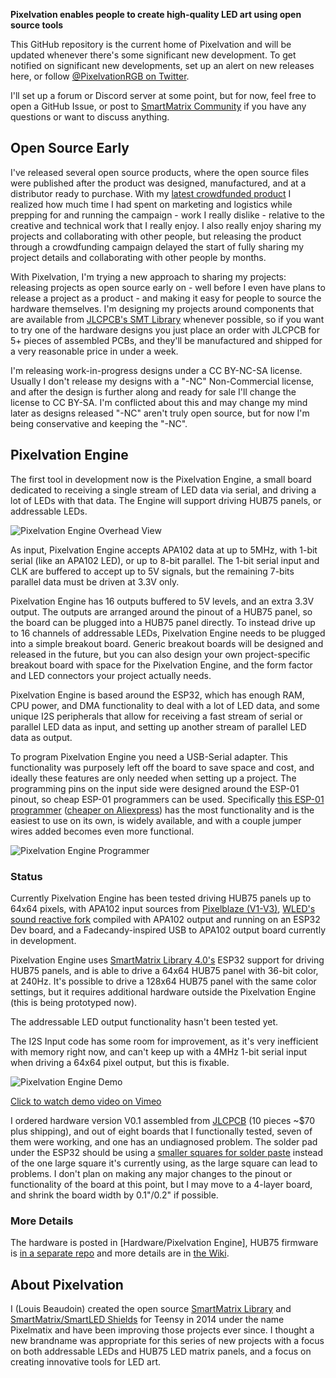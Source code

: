 **Pixelvation enables people to create high-quality LED art using open source tools**

This GitHub repository is the current home of Pixelvation and will be updated whenever there's some significant new development.  To get notified on significant new developments, set up an alert on new releases here, or follow [@PixelvationRGB on Twitter](https://twitter.com/PixelvationRgb).

I'll set up a forum or Discord server at some point, but for now, feel free to open a GitHub Issue, or post to [SmartMatrix Community](https://community.pixelmatix.com) if you have any questions or want to discuss anything.

## Open Source Early

I've released several open source products, where the open source files were published after the product was designed, manufactured, and at a distributor ready to purchase.  With my [latest crowdfunded product](https://www.crowdsupply.com/pixelmatix/smartled-shield-for-teensy-4) I realized how much time I had spent on marketing and logistics while prepping for and running the campaign - work I really dislike - relative to the creative and technical work that I really enjoy.  I also really enjoy sharing my projects and collaborating with other people, but releasing the product through a crowdfunding campaign delayed the start of fully sharing my project details and collaborating with other people by months.

With Pixelvation, I'm trying a new approach to sharing my projects: releasing projects as open source early on - well before I even have plans to release a project as a product - and making it easy for people to source the hardware themselves.  I'm designing my projects around components that are available from [JLCPCB's SMT Library](https://jlcpcb.com/parts) whenever possible, so if you want to try one of the hardware designs you just place an order with JLCPCB for 5+ pieces of assembled PCBs, and they'll be manufactured and shipped for a very reasonable price in under a week.

I'm releasing work-in-progress designs under a CC BY-NC-SA license.  Usually I don't release my designs with a "-NC" Non-Commercial license, and after the design is further along and ready for sale I'll change the license to CC BY-SA.  I'm conflicted about this and may change my mind later as designs released "-NC" aren't truly open source, but for now I'm being conservative and keeping the "-NC".

## Pixelvation Engine

The first tool in development now is the Pixelvation Engine, a small board dedicated to receiving a single stream of LED data via serial, and driving a lot of LEDs with that data.  The Engine will support driving HUB75 panels, or addressable LEDs.

![Pixelvation Engine Overhead View](https://raw.githubusercontent.com/wiki/Pixelvation/Pixelvation/photos/PixelvationEngineV01Top.jpg)

As input, Pixelvation Engine accepts APA102 data at up to 5MHz, with 1-bit serial (like an APA102 LED), or up to 8-bit parallel.  The 1-bit serial input and CLK are buffered to accept up to 5V signals, but the remaining 7-bits parallel data must be driven at 3.3V only.

Pixelvation Engine has 16 outputs buffered to 5V levels, and an extra 3.3V output.  The outputs are arranged around the pinout of a HUB75 panel, so the board can be plugged into a HUB75 panel directly.  To instead drive up to 16 channels of addressable LEDs, Pixelvation Engine needs to be plugged into a simple breakout board.  Generic breakout boards will be designed and released in the future, but you can also design your own project-specific breakout board with space for the Pixelvation Engine, and the form factor and LED connectors your project actually needs.

Pixelvation Engine is based around the ESP32, which has enough RAM, CPU power, and DMA functionality to deal with a lot of LED data, and some unique I2S peripherals that allow for receiving a fast stream of serial or parallel LED data as input, and setting up another stream of parallel LED data as output.

To program Pixelvation Engine you need a USB-Serial adapter.  This functionality was purposely left off the board to save space and cost, and ideally these features are only needed when setting up a project.  The programming pins on the input side were designed around the ESP-01 pinout, so cheap ESP-01 programmers can be used.  Specifically [this ESP-01 programmer](https://www.amazon.com/ESP-01S-Programmer-Adapter-Wireless-4-5-5-5V/dp/B07V556Q82) ([cheaper on Aliexpress](https://www.aliexpress.com/item/32882742790.html))  has the most functionality and is the easiest to use on its own, is widely available, and with a couple jumper wires added becomes even more functional.

![Pixelvation Engine Programmer](https://raw.githubusercontent.com/wiki/Pixelvation/Pixelvation/photos/PixelvationEngineProgrammer.jpg)

### Status

Currently Pixelvation Engine has been tested driving HUB75 panels up to 64x64 pixels, with APA102 input sources from [Pixelblaze (V1-V3)](https://www.crowdsupply.com/hencke-technologies/pixelblaze-v3), [WLED's sound reactive fork](https://github.com/atuline/WLED/) compiled with APA102 output and running on an ESP32 Dev board, and a Fadecandy-inspired USB to APA102 output board currently in development.

Pixelvation Engine uses [SmartMatrix Library 4.0's](https://github.com/pixelmatix/SmartMatrix) ESP32 support for driving HUB75 panels, and is able to drive a 64x64 HUB75 panel with 36-bit color, at 240Hz.  It's possible to drive a 128x64 HUB75 panel with the same color settings, but it requires additional hardware outside the Pixelvation Engine (this is being prototyped now).

The addressable LED output functionality hasn't been tested yet.  

The I2S Input code has some room for improvement, as it's very inefficient with memory right now, and can't keep up with a 4MHz 1-bit serial input when driving a 64x64 pixel output, but this is fixable.

![Pixelvation Engine Demo](https://raw.githubusercontent.com/wiki/Pixelvation/Pixelvation/photos/PixelblazeV3PVEDemo2020-12.jpg)

[Click to watch demo video on Vimeo](https://vimeo.com/491391639/f8f3a9616e)

I ordered hardware version V0.1 assembled from [JLCPCB](https://jlcpcb.com) (10 pieces ~$70 plus shipping), and out of eight boards that I functionally tested, seven of them were working, and one has an undiagnosed problem.  The solder pad under the ESP32 should be using a [smaller squares for solder paste](https://twitter.com/GregDavill/status/1326309124565467136) instead of the one large square it's currently using, as the large square can lead to problems.  I don't plan on making any major changes to the pinout or functionality of the board at this point, but I may move to a 4-layer board, and shrink the board width by 0.1"/0.2" if possible.

### More Details

The hardware is posted in [Hardware/Pixelvation Engine], HUB75 firmware is [in a separate repo](https://github.com/Pixelvation/PixelvationEngine_HUB75) and more details are in  [the Wiki](https://github.com/Pixelvation/Pixelvation/wiki).

## About Pixelvation

I (Louis Beaudoin) created the open source [SmartMatrix Library](https://github.com/pixelmatix/SmartMatrix) and [SmartMatrix/SmartLED Shields](http://docs.pixelmatix.com/SmartMatrix/shieldref.html) for Teensy in 2014 under the name Pixelmatix and have been improving those projects ever since.  I thought a new brandname was appropriate for this series of new projects with a focus on both addressable LEDs and HUB75 LED matrix panels, and a focus on creating innovative tools for LED art.
